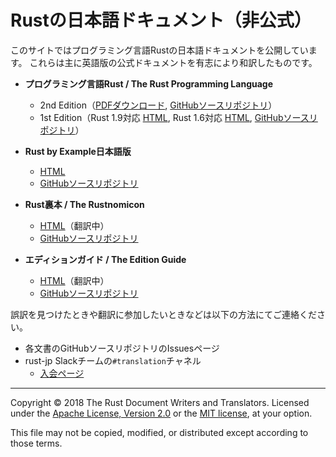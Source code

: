 # Rustの日本語ドキュメント（非公式）

このサイトではプログラミング言語Rustの日本語ドキュメントを公開しています。
これらは主に英語版の公式ドキュメントを有志により和訳したものです。

- **プログラミング言語Rust / The Rust Programming Language**
  * 2nd Edition（[PDFダウンロード](https://y-yu.github.io/trpl-2nd-pdf/book.pdf), [GitHubソースリポジトリ](https://github.com/hazama-yuinyan/book)）
  * 1st Edition（Rust 1.9対応 [HTML](/the-rust-programming-language-ja/1.9/book/), Rust 1.6対応 [HTML](/the-rust-programming-language-ja/1.6/book/), [GitHubソースリポジトリ](https://github.com/rust-lang-ja/the-rust-programming-language-ja)）

- **Rust by Example日本語版**
  * [HTML](/rust-by-example-ja/rust-by-example/)
  * [GitHubソースリポジトリ](https://github.com/rust-lang-ja/rust-by-example-ja)

- **Rust裏本 / The Rustnomicon**
  * [HTML](/rust-nomicon-ja/)（翻訳中）
  * [GitHubソースリポジトリ](https://github.com/rust-lang-ja/rust-nomicon-ja)

- **エディションガイド / The Edition Guide**
  * [HTML](/edition-guide/)（翻訳中）
  * [GitHubソースリポジトリ](https://github.com/rust-lang-ja/edition-guide)

誤訳を見つけたときや翻訳に参加したいときなどは以下の方法にてご連絡ください。

- 各文書のGitHubソースリポジトリのIssuesページ
- rust-jp Slackチームの`#translation`チャネル
  * [入会ページ](http://rust-jp.herokuapp.com)

* * *

Copyright &copy; 2018 The Rust Document Writers and Translators. Licensed under
the [Apache License, Version 2.0](http://www.apache.org/licenses/LICENSE-2.0) or
the [MIT license](https://opensource.org/licenses/MIT), at your option.

This file may not be copied, modified, or distributed except according to those terms.
